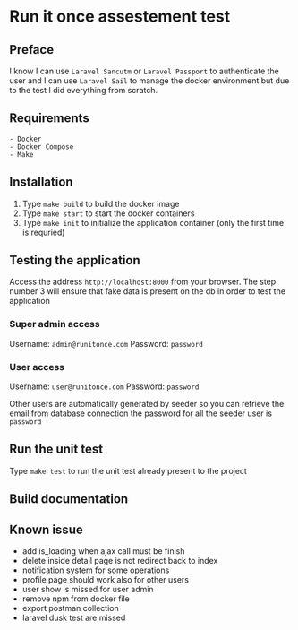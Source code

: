 # Run it once assestement test

## Preface

I know I can use `Laravel Sancutm` or `Laravel Passport` to authenticate the user and I can use `Laravel Sail`
to manage the docker environment but due to the test I did everything from scratch.

## Requirements

    - Docker
    - Docker Compose
    - Make

## Installation

1. Type `make build` to build the docker image
2. Type `make start` to start the docker containers
3. Type `make init` to initialize the application container (only the first time is requried)

## Testing the application

Access the address `http://localhost:8000` from your browser.
The step number 3 will ensure that fake data is present on the db in order to test the application

### Super admin access

Username: `admin@runitonce.com`
Password: `password`

### User access

Username: `user@runitonce.com`
Password: `password`

Other users are automatically generated by seeder so you can retrieve the email from database connection
the password for all the seeder user is `password`

## Run the unit test

Type `make test` to run the unit test already present to the project

## Build documentation

## Known issue

- add is_loading when ajax call must be finish
- delete inside detail page is not redirect back to index
- notification system for some operations
- profile page should work also for other users
- user show is missed for user admin
- remove npm from docker file
- export postman collection
- laravel dusk test are missed